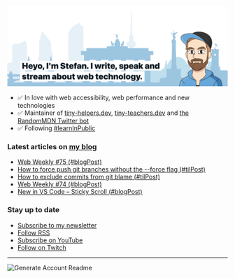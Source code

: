 <img alt="Heyo, I'm Stefan. I write and speak about web technology." src="https://raw.githubusercontent.com/stefanjudis/stefanjudis/main/screenshot.png">

- ✅ In love with web accessibility, web performance and new technologies
- ✅ Maintainer of [tiny-helpers.dev](https://tiny-helpers.dev), [tiny-teachers.dev](https://tiny-teachers.dev/) and [the RandomMDN Twitter bot](https://twitter.com/randomMDN)
- ✅ Following [#learnInPublic](https://www.stefanjudis.com/today-i-learned/)
### Latest articles on [my blog](https://www.stefanjudis.com)

<!-- BLOG-POST-LIST:START -->
- [Web Weekly #75 &lpar;#blogPost&rpar;](https://www.stefanjudis.com/blog/web-weekly-75/)
- [How to force push git branches without the --force flag &lpar;#tilPost&rpar;](https://www.stefanjudis.com/today-i-learned/how-to-force-push-git-branches-without-the-force-flag/)
- [How to exclude commits from git blame &lpar;#tilPost&rpar;](https://www.stefanjudis.com/today-i-learned/how-to-exclude-commits-from-git-blame/)
- [Web Weekly #74 &lpar;#blogPost&rpar;](https://www.stefanjudis.com/blog/web-weekly-74/)
- [New in VS Code – Sticky Scroll &lpar;#blogPost&rpar;](https://www.stefanjudis.com/blog/new-in-vs-code-sticky-scroll/)
<!-- BLOG-POST-LIST:END -->

### Stay up to date

- [Subscribe to my newsletter](https://www.stefanjudis.com/newsletter/)
- [Follow RSS](https://www.stefanjudis.com/feeds/)
- [Subscribe on YouTube](https://youtube.com/c/stefanjudis)
- [Follow on Twitch](https://www.twitch.tv/stefanjudis)

---

![Generate Account Readme](https://github.com/stefanjudis/stefanjudis/workflows/Generate%20Account%20Readme/badge.svg)
